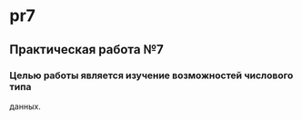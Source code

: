 # pr7
## Практическая работа №7
### Целью работы является изучение возможностей числового типа
данных.
